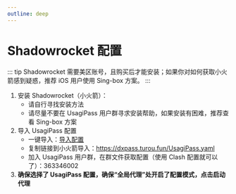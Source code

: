 ```yaml
---
outline: deep
---
```


# Shadowrocket 配置

::: tip
Shadowrocket 需要美区账号，且购买后才能安装；如果你对如何获取小火箭感到疑惑，推荐 iOS 用户使用 Sing-box 方案。
:::

1. 安装 Shadowrocket（小火箭）： 
    - 请自行寻找安装方法
    - 请尽量不要在 UsagiPass 用户群寻求安装帮助，如果安装有困难，推荐查看 Sing-box 方案
2. 导入 UsagiPass 配置
    - 一键导入：[导入配置](clash://install-config?url=https://dxpass.turou.fun/UsagiPass.yaml&name=UsagiPass)
    - 复制链接到小火箭导入：https://dxpass.turou.fun/UsagiPass.yaml
    - 加入 UsagiPass 用户群，在群文件获取配置（使用 Clash 配置就可以了）：363346002
3. **确保选择了 UsagiPass 配置，确保“全局代理”处开启了配置模式，点击启动代理**